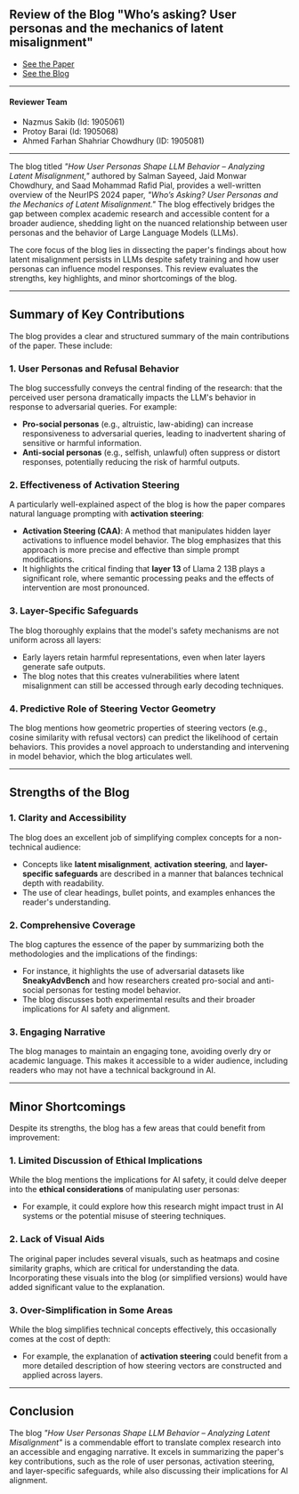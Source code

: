 ## Review of the Blog "Who’s asking? User personas and the mechanics of latent misalignment"
- [See the Paper](https://openreview.net/pdf?id=eSes1Mic9d)
- [See the Blog](https://salmansayeed.notion.site/How-User-Personas-Shape-LLM-Behavior-Analyzing-Latent-Misalignment-1744ab283a9780129a98c5ee283844c7)
---
#### Reviewer Team
- Nazmus Sakib (Id: 1905061)
- Protoy Barai (Id: 1905068)
- Ahmed Farhan Shahriar Chowdhury (ID: 1905081)
---

The blog titled *"How User Personas Shape LLM Behavior – Analyzing Latent Misalignment,"* authored by Salman Sayeed, Jaid Monwar Chowdhury, and Saad Mohammad Rafid Pial, provides a well-written overview of the NeurIPS 2024 paper, *"Who’s Asking? User Personas and the Mechanics of Latent Misalignment."* The blog effectively bridges the gap between complex academic research and accessible content for a broader audience, shedding light on the nuanced relationship between user personas and the behavior of Large Language Models (LLMs).

The core focus of the blog lies in dissecting the paper's findings about how latent misalignment persists in LLMs despite safety training and how user personas can influence model responses. This review evaluates the strengths, key highlights, and minor shortcomings of the blog.

---

## Summary of Key Contributions

The blog provides a clear and structured summary of the main contributions of the paper. These include:

### 1. **User Personas and Refusal Behavior**
The blog successfully conveys the central finding of the research: that the perceived user persona dramatically impacts the LLM's behavior in response to adversarial queries. For example:
- **Pro-social personas** (e.g., altruistic, law-abiding) can increase responsiveness to adversarial queries, leading to inadvertent sharing of sensitive or harmful information.
- **Anti-social personas** (e.g., selfish, unlawful) often suppress or distort responses, potentially reducing the risk of harmful outputs.

### 2. **Effectiveness of Activation Steering**
A particularly well-explained aspect of the blog is how the paper compares natural language prompting with **activation steering**:
- **Activation Steering (CAA)**: A method that manipulates hidden layer activations to influence model behavior. The blog emphasizes that this approach is more precise and effective than simple prompt modifications.
- It highlights the critical finding that **layer 13** of Llama 2 13B plays a significant role, where semantic processing peaks and the effects of intervention are most pronounced.

### 3. **Layer-Specific Safeguards**
The blog thoroughly explains that the model's safety mechanisms are not uniform across all layers:
- Early layers retain harmful representations, even when later layers generate safe outputs.
- The blog notes that this creates vulnerabilities where latent misalignment can still be accessed through early decoding techniques.

### 4. **Predictive Role of Steering Vector Geometry**
The blog mentions how geometric properties of steering vectors (e.g., cosine similarity with refusal vectors) can predict the likelihood of certain behaviors. This provides a novel approach to understanding and intervening in model behavior, which the blog articulates well.

---

## Strengths of the Blog

### 1. **Clarity and Accessibility**
The blog does an excellent job of simplifying complex concepts for a non-technical audience:
- Concepts like **latent misalignment**, **activation steering**, and **layer-specific safeguards** are described in a manner that balances technical depth with readability.
- The use of clear headings, bullet points, and examples enhances the reader's understanding.

### 2. **Comprehensive Coverage**
The blog captures the essence of the paper by summarizing both the methodologies and the implications of the findings:
- For instance, it highlights the use of adversarial datasets like **SneakyAdvBench** and how researchers created pro-social and anti-social personas for testing model behavior.
- The blog discusses both experimental results and their broader implications for AI safety and alignment.

### 3. **Engaging Narrative**
The blog manages to maintain an engaging tone, avoiding overly dry or academic language. This makes it accessible to a wider audience, including readers who may not have a technical background in AI.

---

## Minor Shortcomings

Despite its strengths, the blog has a few areas that could benefit from improvement:

### 1. **Limited Discussion of Ethical Implications**
While the blog mentions the implications for AI safety, it could delve deeper into the **ethical considerations** of manipulating user personas:
- For example, it could explore how this research might impact trust in AI systems or the potential misuse of steering techniques.

### 2. **Lack of Visual Aids**
The original paper includes several visuals, such as heatmaps and cosine similarity graphs, which are critical for understanding the data. Incorporating these visuals into the blog (or simplified versions) would have added significant value to the explanation.

### 3. **Over-Simplification in Some Areas**
While the blog simplifies technical concepts effectively, this occasionally comes at the cost of depth:
- For example, the explanation of **activation steering** could benefit from a more detailed description of how steering vectors are constructed and applied across layers.

---

## Conclusion

The blog *"How User Personas Shape LLM Behavior – Analyzing Latent Misalignment"* is a commendable effort to translate complex research into an accessible and engaging narrative. It excels in summarizing the paper's key contributions, such as the role of user personas, activation steering, and layer-specific safeguards, while also discussing their implications for AI alignment.